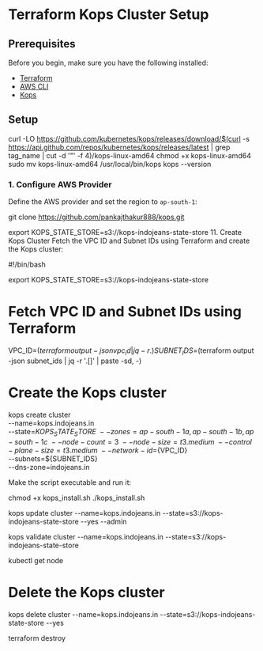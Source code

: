 # Terraform Kops Cluster Setup

## Prerequisites

Before you begin, make sure you have the following installed:
- [Terraform](https://www.terraform.io/downloads.html)
- [AWS CLI](https://aws.amazon.com/cli/)
- [Kops](https://github.com/kubernetes/kops)
  
## Setup

curl -LO https://github.com/kubernetes/kops/releases/download/$(curl -s https://api.github.com/repos/kubernetes/kops/releases/latest | grep tag_name | cut -d '"' -f 4)/kops-linux-amd64
chmod +x kops-linux-amd64
sudo mv kops-linux-amd64 /usr/local/bin/kops
kops --version 


### 1. Configure AWS Provider

Define the AWS provider and set the region to `ap-south-1`:

git clone https://github.com/pankajthakur888/kops.git

export KOPS_STATE_STORE=s3://kops-indojeans-state-store
11. Create Kops Cluster
Fetch the VPC ID and Subnet IDs using Terraform and create the Kops cluster:

#!/bin/bash

export KOPS_STATE_STORE=s3://kops-indojeans-state-store

# Fetch VPC ID and Subnet IDs using Terraform
VPC_ID=$(terraform output -json vpc_id | jq -r .)
SUBNET_IDS=$(terraform output -json subnet_ids | jq -r '.[]' | paste -sd, -)

# Create the Kops cluster
kops create cluster \
  --name=kops.indojeans.in \
  --state=${KOPS_STATE_STORE} \
  --zones=ap-south-1a,ap-south-1b,ap-south-1c \
  --node-count=3 \
  --node-size=t3.medium \
  --control-plane-size=t3.medium \
  --network-id=${VPC_ID} \
  --subnets=${SUBNET_IDS} \
  --dns-zone=indojeans.in

Make the script executable and run it:

chmod +x kops_install.sh
./kops_install.sh

 kops update cluster --name=kops.indojeans.in --state=s3://kops-indojeans-state-store --yes --admin

 kops validate cluster --name=kops.indojeans.in --state=s3://kops-indojeans-state-store

 kubectl get node

# Delete the Kops cluster

 kops delete cluster   --name=kops.indojeans.in   --state=s3://kops-indojeans-state-store --yes

 terraform destroy
